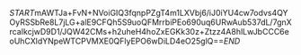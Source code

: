 $START$mAWTJa+FvN+NVoiGIQ3fqnpPZgT4m1LXVbj6/iJ0iYU4cw7odvs4QYOyRSSbRe8L7jLG+alE9CFQh5S9uoQFMrrbiPEo690uq6URwAub537dL/7gnXrcaIkcjwD9D1/JQW42CMs+h2uheH4hoZxEGKk30z+Ztzz4A8hlLwJbCCC6eoUhCXldYNpeWTCPVMXE0QFlyEPO6wDiLD4eO25glQ==$END$